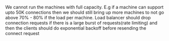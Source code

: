 We cannot run the machines with full capacity. E.g if a machine can support upto 50K connections then we should still bring up more machines to not go above 70% - 80% if the load per machine. Load balancer should drop connection requests if there is a large burst of requests(rate limiting) and then the clients should do exponential backoff before resending the connect request